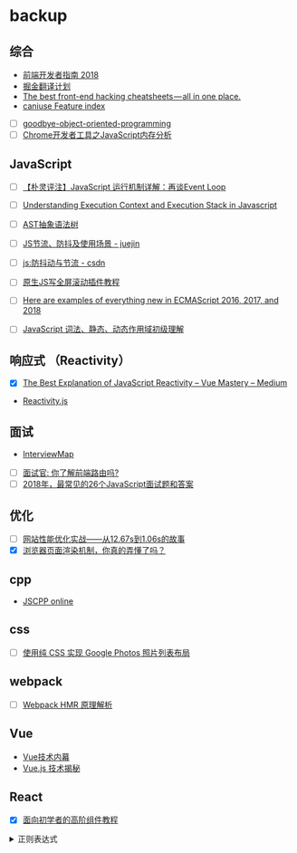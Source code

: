 # backup

## 综合

  - [前端开发者指南 2018](https://leviding.gitbooks.io/front-end-handbook-2018/content/)  
  - [掘金翻译计划](https://github.com/xitu/gold-miner)  
  - [The best front-end hacking cheatsheets — all in one place.](https://medium.freecodecamp.org/modern-frontend-hacking-cheatsheets-df9c2566c72a)  
  - [caniuse Feature index](https://caniuse.com/#index)
  - [ ] [goodbye-object-oriented-programming](https://medium.com/@cscalfani/goodbye-object-oriented-programming-a59cda4c0e53)
  - [ ] [Chrome开发者工具之JavaScript内存分析](http://www.codeceo.com/article/chrome-javascript-memory.html)

## JavaScript

  - [ ] [【朴灵评注】JavaScript 运行机制详解：再谈Event Loop](https://blog.csdn.net/lin_credible/article/details/40143961)
  - [ ] [Understanding Execution Context and Execution Stack in Javascript](https://blog.bitsrc.io/understanding-execution-context-and-execution-stack-in-javascript-1c9ea8642dd0)  
  - [ ] [AST抽象语法树](https://segmentfault.com/a/1190000016231512)
  - [ ] [JS节流、防抖及使用场景 - juejin](https://juejin.im/post/5b8de829f265da43623c4261)
  - [ ] [js:防抖动与节流 - csdn](https://blog.csdn.net/crystal6918/article/details/62236730)
  - [ ] [原生JS写全屏滚动插件教程](http://www.codeasily.net/course/plugin_course/)
  - [ ] [Here are examples of everything new in ECMAScript 2016, 2017, and 2018](https://medium.freecodecamp.org/here-are-examples-of-everything-new-in-ecmascript-2016-2017-and-2018-d52fa3b5a70e)
  - [ ] [JavaScript 词法、静态、动态作用域初级理解](http://www.cnblogs.com/zero-zf/p/5875089.html)


## 响应式 （Reactivity）
  
  - [x] [The Best Explanation of JavaScript Reactivity – Vue Mastery – Medium](https://medium.com/vue-mastery/the-best-explanation-of-javascript-reactivity-fea6112dd80d)  
  - [Reactivity.js](./Reactivity.js)

## 面试
  
  - [InterviewMap](https://yuchengkai.cn/docs/zh/)  
  - [ ] [面试官: 你了解前端路由吗?](https://juejin.im/post/5ac61da66fb9a028c71eae1b)
  - [ ] [2018年，最常见的26个JavaScript面试题和答案](https://mp.weixin.qq.com/s?__biz=MzUxMzcxMzE5Ng==&mid=2247489661&idx=1&sn=6eb5c1b4fe8b853996a051ae47fe23a8&chksm=f951ad3ece26242810ec7030087c23f0b3faca40acb952475f9c1088da2738860b63166935bf&token=1699854096&lang=zh_CN#rd)

## 优化

  - [ ] [网站性能优化实战——从12.67s到1.06s的故事](https://juejin.im/post/5b0b7d74518825158e173a0c?utm_source=gold_browser_extension)
  - [x] [浏览器页面渲染机制，你真的弄懂了吗？](https://mp.weixin.qq.com/s?__biz=MzUxMzcxMzE5Ng==&mid=2247489674&idx=1&sn=7a73f9398be8024bebb6467e730c4d3b&chksm=f951adc9ce2624df6b09ed1da77751420ddd72eb2c0e95f456a8f2a834207704cfd05797da14&token=1699854096&lang=zh_CN#rd)

## cpp

  - [JSCPP online](https://felixhao28.github.io/JSCPP/)

## css

  - [ ] [使用纯 CSS 实现 Google Photos 照片列表布局](https://github.com/xieranmaya/blog/issues/4)

## webpack

  - [ ] [Webpack HMR 原理解析](https://zhuanlan.zhihu.com/p/30669007)

## Vue

  - [Vue技术内幕](http://hcysun.me/vue-design/)
  - [Vue.js 技术揭秘](https://ustbhuangyi.github.io/vue-analysis/)

## React

  - [x] [面向初学者的高阶组件教程](https://www.w3cplus.com/react/higher-order-components-for-beginners.html)


<details>
  <summary>
    正则表达式
  </summary>

  ![](https://wx3.sinaimg.cn/large/62520fdcgy1fymto6mj09j20m71br42m.jpg)
</details>
